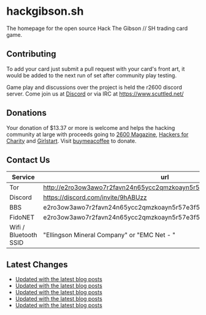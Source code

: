 # hackgibson.sh
The homepage for the open source Hack The Gibson // SH trading card game.


## Contributing

To add your card just submit a pull request with your card's front art, it would be added to the next run of set after community play testing.

Game play and discussions over the project is held the r2600 discord server. Come join us at [Discord](https://discord.com/invite/9hABUzz) or via IRC at https://www.scuttled.net/


## Donations

Your donation of $13.37 or more is welcome and helps the hacking community at large with proceeds going to [2600 Magazine](https://2600.com/), [Hackers for Charity](https://hackersforcharity.org) and [Girlstart](https://girlstart.org).  Visit [buymeacoffee](https://www.buymeacoffee.com/hackgibson.sh) to donate.


## Contact Us

Service | url
-|-
Tor | http://e2ro3ow3awo7r2favn24n65ycc2qmzkoayn5r57e3f56nvjwdcgg32ad.onion
Discord | https://discord.com/invite/9hABUzz
BBS | e2ro3ow3awo7r2favn24n65ycc2qmzkoayn5r57e3f56nvjwdcgg32ad.onion:23
FidoNET | e2ro3ow3awo7r2favn24n65ycc2qmzkoayn5r57e3f56nvjwdcgg32ad.onion:24554
Wifi / Bluetooth SSID | "Ellingson Mineral Company" or "EMC Net - <fidonet address>"

## Latest Changes
<!-- BLOG-POST-LIST:START -->
- [Updated with the latest blog posts](https://github.com/DFW2600/hackgibson.sh/commit/a8a09ded807e630fa460f4a3bffaca0d3e72c236)
- [Updated with the latest blog posts](https://github.com/DFW2600/hackgibson.sh/commit/5cae564b41066f62edcf898db5c4640193b63d45)
- [Updated with the latest blog posts](https://github.com/DFW2600/hackgibson.sh/commit/8bf052712e8d72cbaf56e5af43d177cac382c020)
- [Updated with the latest blog posts](https://github.com/DFW2600/hackgibson.sh/commit/e7d2f60727978f0938d1190970e0b5609a70c3e6)
- [Updated with the latest blog posts](https://github.com/DFW2600/hackgibson.sh/commit/f111a47036c4da62e7bcce071569258aeba6965c)
<!-- BLOG-POST-LIST:END -->
